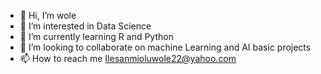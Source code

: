 - 👋 Hi, I’m  wole
- 👀 I’m interested in Data Science
- 🌱 I’m currently learning R and Python 
- 💞️ I’m looking to collaborate on machine Learning and AI basic projects
- 📫 How to reach me Ilesanmioluwole22@yahoo.com

<!---
woleIlesanmi/woleIlesanmi is a ✨ special ✨ repository because its `README.md` (this file) appears on your GitHub profile.
You can click the Preview link to take a look at your changes.
--->
